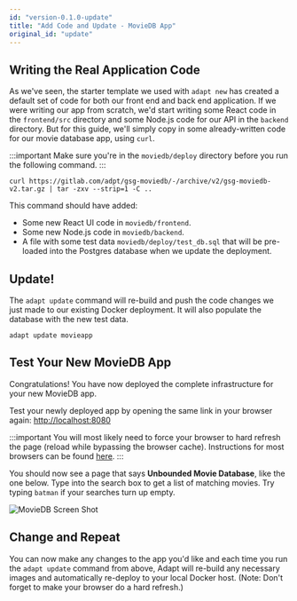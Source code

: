 ```yaml
---
id: "version-0.1.0-update"
title: "Add Code and Update - MovieDB App"
original_id: "update"
---
```


<!-- DOCTOC SKIP -->

## Writing the Real Application Code

As we've seen, the starter template we used with `adapt new` has created a default set of code for both our front end and back end application.
If we were writing our app from scratch, we'd start writing some React code in the `frontend/src` directory and some Node.js code for our API in the `backend` directory.
But for this guide, we'll simply copy in some already-written code for our movie database app, using `curl`.

:::important
Make sure you're in the `moviedb/deploy` directory before you run the following command.
:::

<!-- doctest command -->

```console
curl https://gitlab.com/adpt/gsg-moviedb/-/archive/v2/gsg-moviedb-v2.tar.gz | tar -zxv --strip=1 -C ..
```

This command should have added:

* Some new React UI code in `moviedb/frontend`.
* Some new Node.js code in `moviedb/backend`.
* A file with some test data `moviedb/deploy/test_db.sql` that will be pre-loaded into the Postgres database when we update the deployment.

## Update!

The `adapt update` command will re-build and push the code changes we just made to our existing Docker deployment.
It will also populate the database with the new test data.
<!-- doctest command -->

```console
adapt update movieapp
```

<!-- doctest output { matchRegex: "Deployment movieapp updated successfully." } -->

## Test Your New MovieDB App

Congratulations!
You have now deployed the complete infrastructure for your new MovieDB app.

Test your newly deployed app by opening the same link in your browser again: [http://localhost:8080](http://localhost:8080)

<!-- doctest exec { cmd: "$HOSTCURL http://localhost:8080", matchRegex: "<title>Unbounded Movie Database</title>" } -->
<!-- doctest exec { cmd: "$HOSTCURL http://localhost:8080/api/search/batman", matchRegex: "Lego Batman Movie" } -->

:::important
You will most likely need to force your browser to hard refresh the page (reload while bypassing the browser cache).
Instructions for most browsers can be found [here](https://en.wikipedia.org/wiki/Wikipedia:Bypass_your_cache#Bypassing_cache).
:::

You should now see a page that says **Unbounded Movie Database**, like the one below.
Type into the search box to get a list of matching movies.
Try typing `batman` if your searches turn up empty.

![MovieDB Screen Shot](assets/getting_started/moviedb.png)

## Change and Repeat

You can now make any changes to the app you'd like and each time you run the `adapt update` command from above, Adapt will re-build any necessary images and automatically re-deploy to your local Docker host.
(Note: Don't forget to make your browser do a hard refresh.)
